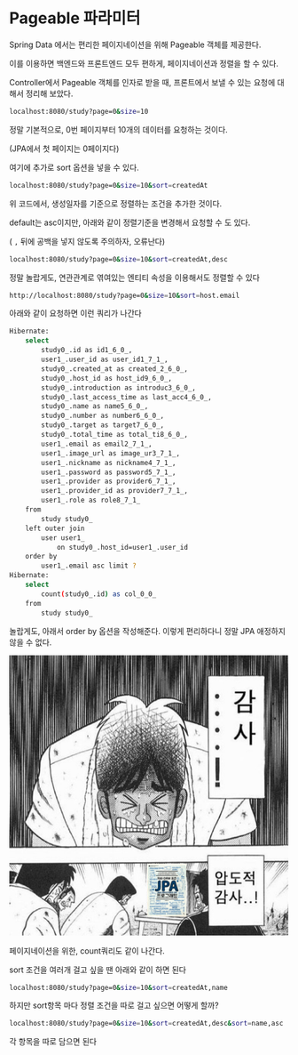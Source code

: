 # Pageable 파라미터

Spring Data 에서는 편리한 페이지네이션을 위해 Pageable 객체를 제공한다.

이를 이용하면 백엔드와 프론트엔드 모두 편하게, 페이지네이션과 정렬을 할 수 있다.

Controller에서 Pageable 객체를 인자로 받을 때, 프론트에서 보낼 수 있는 요청에 대해서 정리해 보았다.

```bash
localhost:8080/study?page=0&size=10
```

정말 기본적으로, 0번 페이지부터 10개의 데이터를 요청하는 것이다.

(JPA에서 첫 페이지는 0페이지다)

여기에 추가로 sort 옵션을 넣을 수 있다.

```bash
localhost:8080/study?page=0&size=10&sort=createdAt
```

위 코드에서, 생성일자를 기준으로 정렬하는 조건을 추가한 것이다. 

default는 asc이지만, 아래와 같이 정렬기준을 변경해서 요청할 수 도 있다.

( `,` 뒤에 공백을 넣지 않도록 주의하자, 오류난다)

```bash
localhost:8080/study?page=0&size=10&sort=createdAt,desc
```

정말 놀랍게도, 연관관계로 엮여있는 엔티티 속성을 이용해서도 정렬할 수 있다

```bash
http://localhost:8080/study?page=0&size=10&sort=host.email
```

아래와 같이 요청하면 이런 쿼리가 나간다

```bash
Hibernate: 
    select
        study0_.id as id1_6_0_,
        user1_.user_id as user_id1_7_1_,
        study0_.created_at as created_2_6_0_,
        study0_.host_id as host_id9_6_0_,
        study0_.introduction as introduc3_6_0_,
        study0_.last_access_time as last_acc4_6_0_,
        study0_.name as name5_6_0_,
        study0_.number as number6_6_0_,
        study0_.target as target7_6_0_,
        study0_.total_time as total_ti8_6_0_,
        user1_.email as email2_7_1_,
        user1_.image_url as image_ur3_7_1_,
        user1_.nickname as nickname4_7_1_,
        user1_.password as password5_7_1_,
        user1_.provider as provider6_7_1_,
        user1_.provider_id as provider7_7_1_,
        user1_.role as role8_7_1_ 
    from
        study study0_ 
    left outer join
        user user1_ 
            on study0_.host_id=user1_.user_id 
    order by
        user1_.email asc limit ?
Hibernate: 
    select
        count(study0_.id) as col_0_0_ 
    from
        study study0_
```

놀랍게도, 아래서 order by 옵션을 작성해준다. 이렇게 편리하다니 정말 JPA 애정하지 않을 수 없다.

![압도적감사-JPA.jpg](./img/압도적감사-JPA.jpg)

페이지네이션을 위한, count쿼리도 같이 나간다.

sort 조건을 여러개 걸고 싶을 땐 아래와 같이 하면 된다

```bash
localhost:8080/study?page=0&size=10&sort=createdAt,name
```

하지만 sort항목 마다 정렬 조건을 따로 걸고 싶으면 어떻게 할까?

```bash
localhost:8080/study?page=0&size=10&sort=createdAt,desc&sort=name,asc
```

각 항목을 따로 담으면 된다